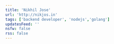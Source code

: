 ```yaml
---
title: 'Nikhil Jose'
url: 'http://nikjos.in'
tags: ['backend developer', 'nodejs','golang']
updatesFeed: ''
nsfw: false
rss: false
---
```

